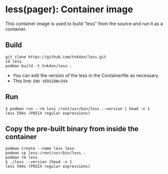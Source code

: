 # less(pager): Container image

This container image is used to build "less" from the source and run it as a container.

## Build

```
git clone https://github.com/tnk4on/less.git
cd less
podman build -t tnk4on/less .
```
- You can edit the version of the less in the Containerfile as necessary.
- This line: `ENV VERSION=594`

## Run

```
$ podman run --rm less /root/usr/bin/less --version | head -n 1
less 594x (POSIX regular expressions)
```

## Copy the pre-built binary from inside the container

```
podman create --name less less
podman cp less:/root/usr/bin/less .
podman rm less
$ ./less --version |head -n 1
less 594x (POSIX regular expressions)
```